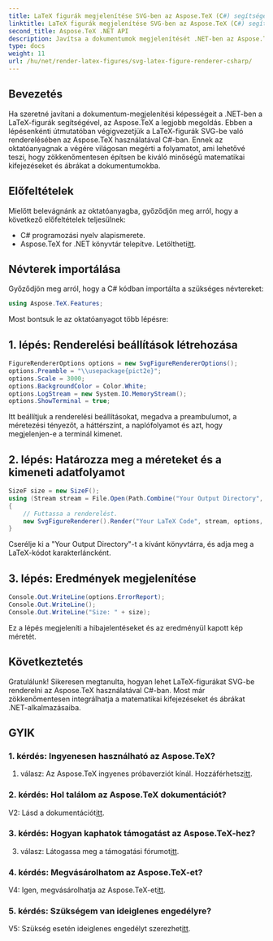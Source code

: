 ```yaml
---
title: LaTeX figurák megjelenítése SVG-ben az Aspose.TeX (C#) segítségével
linktitle: LaTeX figurák megjelenítése SVG-ben az Aspose.TeX (C#) segítségével
second_title: Aspose.TeX .NET API
description: Javítsa a dokumentumok megjelenítését .NET-ben az Aspose.TeX segítségével. Tanulja meg, hogyan lehet LaTeX-figurákat SVG-be renderelni C#-ban a matematikai kifejezések zökkenőmentes integrációja érdekében.
type: docs
weight: 11
url: /hu/net/render-latex-figures/svg-latex-figure-renderer-csharp/
---
```

## Bevezetés

Ha szeretné javítani a dokumentum-megjelenítési képességeit a .NET-ben a LaTeX-figurák segítségével, az Aspose.TeX a legjobb megoldás. Ebben a lépésenkénti útmutatóban végigvezetjük a LaTeX-figurák SVG-be való renderelésében az Aspose.TeX használatával C#-ban. Ennek az oktatóanyagnak a végére világosan megérti a folyamatot, ami lehetővé teszi, hogy zökkenőmentesen építsen be kiváló minőségű matematikai kifejezéseket és ábrákat a dokumentumokba.

## Előfeltételek

Mielőtt belevágnánk az oktatóanyagba, győződjön meg arról, hogy a következő előfeltételek teljesülnek:

- C# programozási nyelv alapismerete.
-  Aspose.TeX for .NET könyvtár telepítve. Letöltheti[itt](https://releases.aspose.com/tex/net/).

## Névterek importálása

Győződjön meg arról, hogy a C# kódban importálta a szükséges névtereket:

```csharp
using Aspose.TeX.Features;
```

Most bontsuk le az oktatóanyagot több lépésre:

## 1. lépés: Renderelési beállítások létrehozása

```csharp
FigureRendererOptions options = new SvgFigureRendererOptions();
options.Preamble = "\\usepackage{pict2e}";
options.Scale = 3000;
options.BackgroundColor = Color.White;
options.LogStream = new System.IO.MemoryStream();
options.ShowTerminal = true;
```

Itt beállítjuk a renderelési beállításokat, megadva a preambulumot, a méretezési tényezőt, a háttérszínt, a naplófolyamot és azt, hogy megjelenjen-e a terminál kimenet.

## 2. lépés: Határozza meg a méreteket és a kimeneti adatfolyamot

```csharp
SizeF size = new SizeF();
using (Stream stream = File.Open(Path.Combine("Your Output Directory", "text-and-formula.svg"), FileMode.Create))
{
    // Futtassa a renderelést.
    new SvgFigureRenderer().Render("Your LaTeX Code", stream, options, out size);
}
```

Cserélje ki a "Your Output Directory"-t a kívánt könyvtárra, és adja meg a LaTeX-kódot karakterláncként.

## 3. lépés: Eredmények megjelenítése

```csharp
Console.Out.WriteLine(options.ErrorReport);
Console.Out.WriteLine();
Console.Out.WriteLine("Size: " + size);
```

Ez a lépés megjeleníti a hibajelentéseket és az eredményül kapott kép méretét.

## Következtetés

Gratulálunk! Sikeresen megtanulta, hogyan lehet LaTeX-figurákat SVG-be renderelni az Aspose.TeX használatával C#-ban. Most már zökkenőmentesen integrálhatja a matematikai kifejezéseket és ábrákat .NET-alkalmazásaiba.

## GYIK

### 1. kérdés: Ingyenesen használható az Aspose.TeX?

 1. válasz: Az Aspose.TeX ingyenes próbaverziót kínál. Hozzáférhetsz[itt](https://releases.aspose.com/).

### 2. kérdés: Hol találom az Aspose.TeX dokumentációt?

 V2: Lásd a dokumentációt[itt](https://reference.aspose.com/tex/net/).

### 3. kérdés: Hogyan kaphatok támogatást az Aspose.TeX-hez?

 3. válasz: Látogassa meg a támogatási fórumot[itt](https://forum.aspose.com/c/tex/47).

### 4. kérdés: Megvásárolhatom az Aspose.TeX-et?

 V4: Igen, megvásárolhatja az Aspose.TeX-et[itt](https://purchase.aspose.com/buy).

### 5. kérdés: Szükségem van ideiglenes engedélyre?

 V5: Szükség esetén ideiglenes engedélyt szerezhet[itt](https://purchase.aspose.com/temporary-license/).